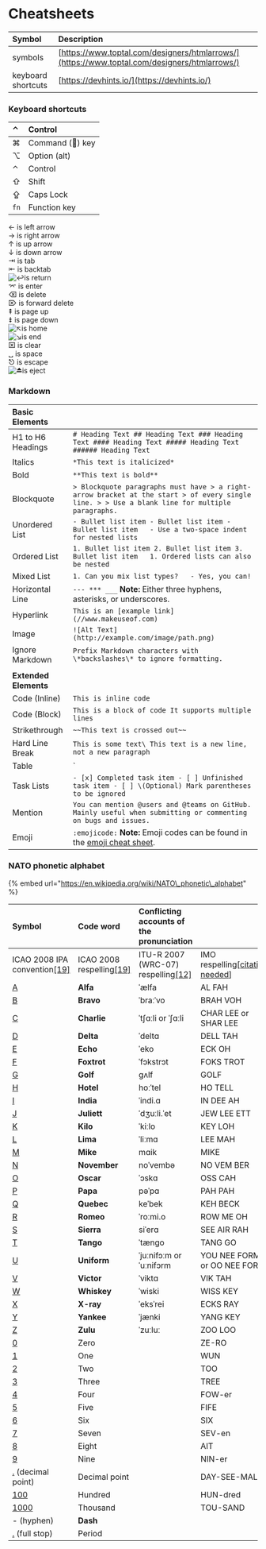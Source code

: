 # Cheatsheets

| Symbol | Description |
| :--- | :--- |
| symbols | [https://www.toptal.com/designers/htmlarrows/](https://www.toptal.com/designers/htmlarrows/) |
| keyboard shortcuts | [https://devhints.io/](https://devhints.io/) |

### Keyboard shortcuts

| ⌃ | Control |
| :--- | :--- |
| ⌘ | Command \(\) key |
| ⌥ | Option \(alt\) |
| ⌃ | Control |
| ⇧ | Shift |
| ⇪ | Caps Lock |
| `fn` | Function key |

← is left arrow   
→ is right arrow   
↑ is up arrow   
↓ is down arrow   
⇥ is tab   
⇤ is backtab   
![&#x21A9;](https://s.w.org/images/core/emoji/12.0.0-1/svg/21a9.svg)is return   
⌤ is enter   
⌫ is delete   
⌦ is forward delete   
⇞ is page up   
⇟ is page down   
![&#x2196;](https://s.w.org/images/core/emoji/12.0.0-1/svg/2196.svg)is home   
![&#x2198;](https://s.w.org/images/core/emoji/12.0.0-1/svg/2198.svg)is end   
⌧ is clear   
␣ is space   
⎋ is escape   
![&#x23CF;](https://s.w.org/images/core/emoji/12.0.0-1/svg/23cf.svg)is eject

### Markdown

| **Basic Elements** |  |
| :--- | :--- |
| H1 to H6 Headings | `# Heading Text ## Heading Text ### Heading Text #### Heading Text ##### Heading Text ###### Heading Text` |
| Italics | `*This text is italicized*` |
| Bold | `**This text is bold**` |
| Blockquote | `> Blockquote paragraphs must have > a right-arrow bracket at the start > of every single line. > > Use a blank line for multiple paragraphs.` |
| Unordered List | `- Bullet list item - Bullet list item - Bullet list item   - Use a two-space indent for nested lists` |
| Ordered List | `1. Bullet list item 2. Bullet list item 3. Bullet list item   1. Ordered lists can also be nested` |
| Mixed List | `1. Can you mix list types?   - Yes, you can!` |
| Horizontal Line | `--- *** ___`  **Note:** Either three hyphens, asterisks, or underscores. |
| Hyperlink | `This is an [example link](//www.makeuseof.com)` |
| Image | `![Alt Text](http://example.com/image/path.png)` |
| Ignore Markdown | `Prefix Markdown characters with \*backslashes\* to ignore formatting.` |
|  |  |
| **Extended Elements** |  |
| Code \(Inline\) | ```This is inline code``` |
| Code \(Block\) | ``````` This is a block of code It supports multiple lines ``````` |
| Strikethrough | `~~This text is crossed out~~` |
| Hard Line Break | `This is some text\ This text is a new line, not a new paragraph` |
| Table |  `| First Header | Second Header | | ------------ | ------------- | | Content cell 1 | Content cell 2 | | Content column 1 | Content column 2 |`  **Note:** Preceding blank line is necessary. |
| Task Lists | `- [x] Completed task item - [ ] Unfinished task item - [ ] \(Optional) Mark parentheses to be ignored` |
| Mention | `You can mention @users and @teams on GitHub. Mainly useful when submitting or commenting on bugs and issues.` |
| Emoji | `:emojicode:`  **Note:** Emoji codes can be found in the [emoji cheat sheet](https://www.webpagefx.com/tools/emoji-cheat-sheet/). |

### NATO phonetic alphabet

{% embed url="https://en.wikipedia.org/wiki/NATO\_phonetic\_alphabet" %}

| Symbol | Code word | **Conflicting accounts of the pronunciation** |  |
| :--- | :--- | :--- | :--- |
| ICAO 2008 IPA convention[\[19\]](https://en.wikipedia.org/wiki/NATO_phonetic_alphabet#cite_note-:3-19) | ICAO 2008 respelling[\[19\]](https://en.wikipedia.org/wiki/NATO_phonetic_alphabet#cite_note-:3-19) | ITU-R 2007 \(WRC-07\) respelling[\[12\]](https://en.wikipedia.org/wiki/NATO_phonetic_alphabet#cite_note-ITU-12) | IMO respelling\[[citation needed](https://en.wikipedia.org/wiki/Wikipedia:Citation_needed)\] |
| [A](https://en.wikipedia.org/wiki/A) | **Alfa** | ˈælfa | AL FAH |
| [B](https://en.wikipedia.org/wiki/B) | **Bravo** | ˈbraːˈvo | BRAH VOH |
| [C](https://en.wikipedia.org/wiki/C) | **Charlie** | ˈtʃɑːli or ˈʃɑːli | CHAR LEE or SHAR LEE |
| [D](https://en.wikipedia.org/wiki/D) | **Delta** | ˈdeltɑ | DELL TAH |
| [E](https://en.wikipedia.org/wiki/E) | **Echo** | ˈeko | ECK OH |
| [F](https://en.wikipedia.org/wiki/F) | **Foxtrot** | ˈfɔkstrɔt | FOKS TROT |
| [G](https://en.wikipedia.org/wiki/G) | **Golf** | ɡʌlf | GOLF |
| [H](https://en.wikipedia.org/wiki/H) | **Hotel** | hoːˈtel | HO TELL |
| [I](https://en.wikipedia.org/wiki/I) | **India** | ˈindi.ɑ | IN DEE AH |
| [J](https://en.wikipedia.org/wiki/J) | **Juliett** | ˈdʒuːli.ˈet | JEW LEE ETT |
| [K](https://en.wikipedia.org/wiki/K) | **Kilo** | ˈkiːlo | KEY LOH |
| [L](https://en.wikipedia.org/wiki/L) | **Lima** | ˈliːmɑ | LEE MAH |
| [M](https://en.wikipedia.org/wiki/M) | **Mike** | mɑik | MIKE |
| [N](https://en.wikipedia.org/wiki/N) | **November** | noˈvembə | NO VEM BER |
| [O](https://en.wikipedia.org/wiki/O) | **Oscar** | ˈɔskɑ | OSS CAH |
| [P](https://en.wikipedia.org/wiki/P) | **Papa** | pəˈpɑ | PAH PAH |
| [Q](https://en.wikipedia.org/wiki/Q) | **Quebec** | keˈbek | KEH BECK |
| [R](https://en.wikipedia.org/wiki/R) | **Romeo** | ˈroːmi.o | ROW ME OH |
| [S](https://en.wikipedia.org/wiki/S) | **Sierra** | siˈerɑ | SEE AIR RAH |
| [T](https://en.wikipedia.org/wiki/T) | **Tango** | ˈtænɡo | TANG GO |
| [U](https://en.wikipedia.org/wiki/U) | **Uniform** | ˈjuːnifɔːm or ˈuːnifɔrm | YOU NEE FORM or OO NEE FORM |
| [V](https://en.wikipedia.org/wiki/V) | **Victor** | ˈviktɑ | VIK TAH |
| [W](https://en.wikipedia.org/wiki/W) | **Whiskey** | ˈwiski | WISS KEY |
| [X](https://en.wikipedia.org/wiki/X) | **X-ray** | ˈeksˈrei | ECKS RAY |
| [Y](https://en.wikipedia.org/wiki/Y) | **Yankee** | ˈjænki | YANG KEY |
| [Z](https://en.wikipedia.org/wiki/Z) | **Zulu** | ˈzuːluː | ZOO LOO |
| [0](https://en.wikipedia.org/wiki/0_%28number%29) | Zero |  | ZE-RO |
| [1](https://en.wikipedia.org/wiki/1_%28number%29) | One |  | WUN |
| [2](https://en.wikipedia.org/wiki/2_%28number%29) | Two |  | TOO |
| [3](https://en.wikipedia.org/wiki/3_%28number%29) | Three |  | TREE |
| [4](https://en.wikipedia.org/wiki/4_%28number%29) | Four |  | FOW-er |
| [5](https://en.wikipedia.org/wiki/5_%28number%29) | Five |  | FIFE |
| [6](https://en.wikipedia.org/wiki/6_%28number%29) | Six |  | SIX |
| [7](https://en.wikipedia.org/wiki/7_%28number%29) | Seven |  | SEV-en |
| [8](https://en.wikipedia.org/wiki/8_%28number%29) | Eight |  | AIT |
| [9](https://en.wikipedia.org/wiki/9_%28number%29) | Nine |  | NIN-er |
| [.](https://en.wikipedia.org/wiki/Decimal_point) \(decimal point\) | Decimal point |  | DAY-SEE-MAL |
| [100](https://en.wikipedia.org/wiki/Hundred) | Hundred |  | HUN-dred |
| [1000](https://en.wikipedia.org/wiki/Thousand) | Thousand |  | TOU-SAND |
| - \(hyphen\) | **Dash** |  |  |
| [.](https://en.wikipedia.org/wiki/Full_stop) \(full stop\) | Period |  |  |

